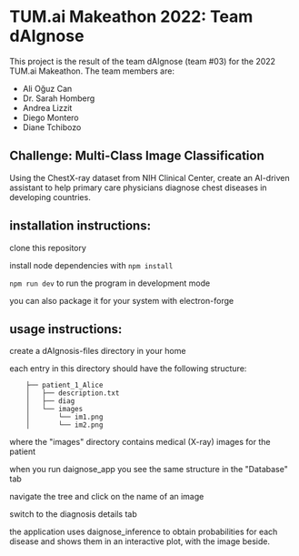 # TUM.ai Makeathon 2022: Team dAIgnose
This project is the result of the team dAIgnose (team #03) for the 2022 TUM.ai Makeathon. The team members are:
- Ali Oğuz Can
- Dr. Sarah Homberg
- Andrea Lizzit
- Diego Montero
- Diane Tchibozo

## Challenge: Multi-Class Image Classification
Using the ChestX-ray dataset from NIH Clinical Center, create an AI-driven assistant to help primary care physicians diagnose chest diseases in developing countries.

## installation instructions:

clone this repository

install node dependencies with `npm install`

`npm run dev` to run the program in development mode

you can also package it for your system with electron-forge

## usage instructions:

create a dAIgnosis-files directory in your home

each entry in this directory should have the following structure:

        ├── patient_1_Alice
        │   ├── description.txt
        │   ├── diag
        │   └── images
        │       └── im1.png
        │       └── im2.png


where the "images" directory contains medical (X-ray) images for the patient

when you run daignose_app you see the same structure in the "Database" tab

navigate the tree and click on the name of an image

switch to the diagnosis details tab

the application uses daignose_inference to obtain probabilities for each disease and shows them in an interactive plot, with the image beside.
